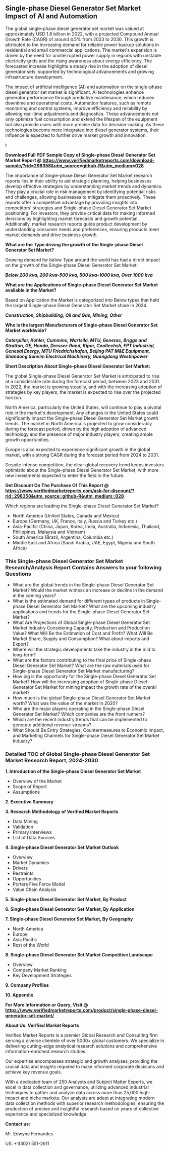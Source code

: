 <h2>Single-phase Diesel Generator Set Market Impact of AI and Automation</h2><p>The global single-phase diesel generator set market was valued at approximately USD 1.8 billion in 2022, with a projected Compound Annual Growth Rate (CAGR) of around 4.5% from 2023 to 2030. This growth is attributed to the increasing demand for reliable power backup solutions in residential and small commercial applications. The market's expansion is driven by the need for uninterrupted power supply in regions with unstable electricity grids and the rising awareness about energy efficiency. The forecasted increase highlights a steady rise in the adoption of diesel generator sets, supported by technological advancements and growing infrastructure development.</p><p>The impact of artificial intelligence (AI) and automation on the single-phase diesel generator set market is significant. AI technologies enhance generator performance through predictive maintenance, which reduces downtime and operational costs. Automation features, such as remote monitoring and control systems, improve efficiency and reliability by allowing real-time adjustments and diagnostics. These advancements not only optimize fuel consumption and extend the lifespan of the equipment but also provide users with more precise data for decision-making. As these technologies become more integrated into diesel generator systems, their influence is expected to further drive market growth and innovation.</p>t</p><p id="" class=""><strong>Download Full PDF Sample Copy of Single-phase Diesel Generator Set Market Report @ <a href="https://www.verifiedmarketreports.com/download-sample/?rid=298358&utm_source=github-R&utm_medium=028" target="_blank">https://www.verifiedmarketreports.com/download-sample/?rid=298358&utm_source=github-R&utm_medium=028</a></strong></p><p>The importance of&nbsp;Single-phase Diesel Generator Set Market research reports lies in their ability to aid strategic planning, helping businesses develop effective strategies by understanding market trends and dynamics. They play a crucial role in risk management by identifying potential risks and challenges, allowing businesses to mitigate them proactively. These reports offer a competitive advantage by providing insights into competitors' strategies and Single-phase Diesel Generator Set Market positioning. For investors, they provide critical data for making informed decisions by highlighting market forecasts and growth potential. Additionally, market research reports guide product development by understanding consumer needs and preferences, ensuring products meet market demands and drive business growth.</p><p><strong>What are the&nbsp;Type driving the growth of the Single-phase Diesel Generator Set Market?</strong></p><p id="" class="">Growing demand for below Type around the world has had a direct impact on the growth of the Single-phase Diesel Generator Set Market:</p><em><strong>Below 200 kva, 200 kva-500 kva, 500 kva-1000 kva, Over 1000 kva</strong></em></p><strong>What are the&nbsp;Applications&nbsp;of Single-phase Diesel Generator Set Market available in the Market?</strong></p><p id="" class="">Based on Application the Market is categorized into Below types that held the largest Single-phase Diesel Generator Set Market share In 2024.</p><em><strong>Construction, Shipbuilding, Oil and Gas, Mining, Other</strong></em></p><strong>Who is the largest Manufacturers of Single-phase Diesel Generator Set Market worldwide?</strong></p><p><em><strong>Caterpillar, Kohler, Cummins, Wartsila, MTU, Generac, Briggs and Stratton, GE, Honda, Dresser-Rand, Kipor, Cooltechsh, FPT Industrial, Genesal Energy, MTU Friedrichshafen, Beijing PAT M&E Equipment, Shandong Sunvim Electrical Machinery, Guangdong Westinpower</strong></em></p><p id="" class=""><strong>Short Description About Single-phase Diesel Generator Set Market:</strong></p><p>The global Single-phase Diesel Generator Set Market is anticipated to rise at a considerable rate during the forecast period, between 2023 and 2031. In 2022, the market is growing steadily, and with the increasing adoption of strategies by key players, the market is expected to rise over the projected horizon.</p><p>North America, particularly the United States, will continue to play a pivotal role in the market's development. Any changes in the United States could significantly impact the Single-phase Diesel Generator Set Market growth trends. The market in North America is projected to grow considerably during the forecast period, driven by the high adoption of advanced technology and the presence of major industry players, creating ample growth opportunities.</p><p>Europe is also expected to experience significant growth in the global market, with a strong CAGR during the forecast period from 2024 to 2031.</p><p>Despite intense competition, the clear global recovery trend keeps investors optimistic about the Single-phase Diesel Generator Set Market, with more new investments expected to enter the field in the future.</p><p id="" class=""><strong>Get Discount On The Purchase Of This Report @ <a href="https://www.verifiedmarketreports.com/ask-for-discount/?rid=298358&utm_source=github-R&utm_medium=028" target="_blank">https://www.verifiedmarketreports.com/ask-for-discount/?rid=298358&utm_source=github-R&utm_medium=028</a></strong></p>Which regions are leading the Single-phase Diesel Generator Set Market?</p><ul><li>North America (United States, Canada and Mexico)</li><li>Europe (Germany, UK, France, Italy, Russia and Turkey etc.)</li><li>Asia-Pacific (China, Japan, Korea, India, Australia, Indonesia, Thailand, Philippines, Malaysia and Vietnam)</li><li>South America (Brazil, Argentina, Columbia etc.)</li><li>Middle East and Africa (Saudi Arabia, UAE, Egypt, Nigeria and South Africa)</li></ul><h3 id="" class="">This Single-phase Diesel Generator Set Market Research/Analysis Report Contains Answers to your following Questions</h3><ul><li>What are the global trends in the Single-phase Diesel Generator Set Market? Would the market witness an increase or decline in the demand in the coming years?</li><li>What is the estimated demand for different types of products in Single-phase Diesel Generator Set Market? What are the upcoming industry applications and trends for the Single-phase Diesel Generator Set Market?</li><li>What Are Projections of Global Single-phase Diesel Generator Set Market Industry Considering Capacity, Production and Production Value? What Will Be the Estimation of Cost and Profit? What Will Be Market Share, Supply and Consumption? What about imports and Export?</li><li>Where will the strategic developments take the industry in the mid to long-term?</li><li>What are the factors contributing to the final price of Single-phase Diesel Generator Set Market? What are the raw materials used for Single-phase Diesel Generator Set Market manufacturing?</li><li>How big is the opportunity for the Single-phase Diesel Generator Set Market? How will the increasing adoption of Single-phase Diesel Generator Set Market for mining impact the growth rate of the overall market?</li><li>How much is the global Single-phase Diesel Generator Set Market worth? What was the value of the market In 2020?</li><li>Who are the major players operating in the Single-phase Diesel Generator Set Market? Which companies are the front runners?</li><li>Which are the recent industry trends that can be implemented to generate additional revenue streams?</li><li>What Should Be Entry Strategies, Countermeasures to Economic Impact, and Marketing Channels for Single-phase Diesel Generator Set Market Industry?</li></ul><h3 id="" class="">Detailed TOC of Global Single-phase Diesel Generator Set Market Research Report, 2024-2030</h3><p id="" class=""><strong>1. Introduction of the Single-phase Diesel Generator Set Market</strong></p><ul><li>Overview of the Market</li><li>Scope of Report</li><li>Assumptions</li></ul><p id="" class=""><strong>2. Executive Summary</strong></p><p id="" class=""><strong>3. Research Methodology of Verified Market Reports</strong></p><ul><li>Data Mining</li><li>Validation</li><li>Primary Interviews</li><li>List of Data Sources</li></ul><p id="" class=""><strong>4. Single-phase Diesel Generator Set Market Outlook</strong></p><ul><li>Overview</li><li>Market Dynamics</li><li>Drivers</li><li>Restraints</li><li>Opportunities</li><li>Porters Five Force Model</li><li>Value Chain Analysis</li></ul><p id="" class=""><strong>5. Single-phase Diesel Generator Set Market, By Product</strong></p><p id="" class=""><strong>6. Single-phase Diesel Generator Set Market, By Application</strong></p><p id="" class=""><strong>7. Single-phase Diesel Generator Set Market, By Geography</strong></p><ul><li>North America</li><li>Europe</li><li>Asia Pacific</li><li>Rest of the World</li></ul><p id="" class=""><strong>8. Single-phase Diesel Generator Set Market Competitive Landscape</strong></p><ul><li>Overview</li><li>Company Market Ranking</li><li>Key Development Strategies</li></ul><p id="" class=""><strong>9. Company Profiles</strong></p><p id="" class=""><strong>10. Appendix</strong></p><p id="" class=""><strong>For More Information or Query, Visit @ <a href="https://www.verifiedmarketreports.com/product/single-phase-diesel-generator-set-market/" target="_blank">https://www.verifiedmarketreports.com/product/single-phase-diesel-generator-set-market/</a></strong></p><p id="" class=""><strong>About Us: Verified Market Reports</strong></p><p id="" class="">Verified Market Reports is a premier Global Research and Consulting firm serving a diverse clientele of over 5000+ global customers. We specialize in delivering cutting-edge analytical research solutions and comprehensive information-enriched research studies.</p><p id="" class="">Our expertise encompasses strategic and growth analyses, providing the crucial data and insights required to make informed corporate decisions and achieve key revenue goals.</p><p id="" class="">With a dedicated team of 250 Analysts and Subject Matter Experts, we excel in data collection and governance, utilizing advanced industrial techniques to gather and analyze data across more than 25,000 high-impact and niche markets. Our analysts are adept at integrating modern data collection methods with superior research methodologies, ensuring the production of precise and insightful research based on years of collective experience and specialized knowledge.</p><p id="" class=""><strong>Contact us:</strong></p><p id="" class="">Mr. Edwyne Fernandes</p><p id="" class="">US: +1(302) 551-2611</p>